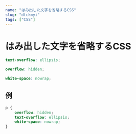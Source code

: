 ```yaml
---
name: "はみ出した文字を省略するCSS"
slug: "dtckmyi"
tags: ["CSS"]
---
```


# はみ出した文字を省略するCSS

```scss
text-overflow: ellipsis;
```

```scss
overflow: hidden;
```

```scss
white-space: nowrap;
```


## 例

```css
p {
    overflow: hidden;
    text-overflow: ellipsis;
    white-space: nowrap;
}
```


